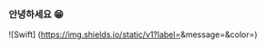 ### 안녕하세요 😁


![Swift] (https://img.shields.io/static/v1?label=<LABEL>&message=<MESSAGE>&color=<Blue>)
